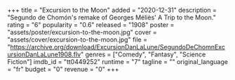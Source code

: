 +++
title = "Excursion to the Moon"
added = "2020-12-31"
description = "Segundo de Chomón's remake of Georges Méliès' A Trip to the Moon."
rating = "6"
popularity = "0.6"
released = "1908"
poster = "assets/poster/excursion-to-the-moon.jpg"
cover = "assets/cover/excursion-to-the-moon.jpg"
file = "https://archive.org/download/ExcursionDanLaLune/SegundoDeChomnExcursionDanLaLune1908.flv"
genres = ["Comedy", "Fantasy", "Science Fiction"]
imdb_id = "tt0449252"
runtime = "7"
tagline = ""
original_language = "fr"
budget = "0"
revenue = "0"
+++